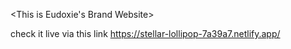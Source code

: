 <This is Eudoxie's Brand Website>

check it live via this link  https://stellar-lollipop-7a39a7.netlify.app/
